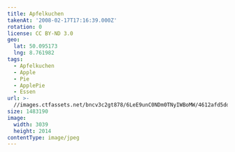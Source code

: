 ```yaml
---
title: Apfelkuchen
takenAt: '2008-02-17T17:16:39.000Z'
rotation: 0
license: CC BY-ND 3.0
geo:
  lat: 50.095173
  lng: 8.761982
tags:
  - Apfelkuchen
  - Apple
  - Pie
  - ApplePie
  - Essen
url: >-
  //images.ctfassets.net/bncv3c2gt878/6LeE9unC0NDm0TNyIWBoMW/4612afd5ddc6aab951c1d540399bcca6/apfelkuchen_4544878999_o
size: 1483190
image:
  width: 3039
  height: 2014
contentType: image/jpeg
---
```


